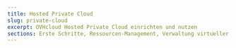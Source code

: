 ```yaml
---
title: Hosted Private Cloud
slug: private-cloud
excerpt: OVHcloud Hosted Private Cloud einrichten und nutzen
sections: Erste Schritte, Ressourcen-Management, Verwaltung virtueller Maschinen, OVHcloud Funktionen, VMware vSphere Funktionen, OVHcloud Dienste und Optionen, Wartung und Monitoring, NSX, Netzwerk, Sicherheit, FAQ
---
```

